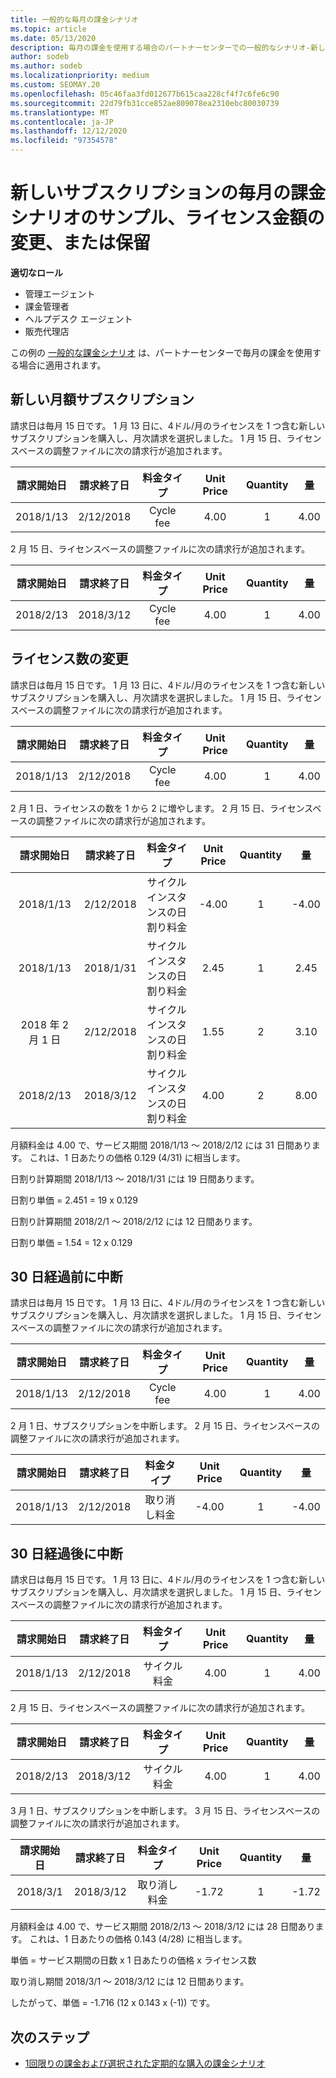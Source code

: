 ```yaml
---
title: 一般的な毎月の課金シナリオ
ms.topic: article
ms.date: 05/13/2020
description: 毎月の課金を使用する場合のパートナーセンターでの一般的なシナリオ-新しいサブスクリプションの追加、ライセンス数の変更、サブスクリプションの中断などが含まれます。
author: sodeb
ms.author: sodeb
ms.localizationpriority: medium
ms.custom: SEOMAY.20
ms.openlocfilehash: 05c46faa3fd012677b615caa228cf4f7c6fe6c90
ms.sourcegitcommit: 22d79fb31cce852ae809078ea2310ebc80030739
ms.translationtype: MT
ms.contentlocale: ja-JP
ms.lasthandoff: 12/12/2020
ms.locfileid: "97354578"
---
```

# <a name="sample-monthly-billing-scenarios-for-new-subscriptions-changing-license-amounts-or-suspensions"></a>新しいサブスクリプションの毎月の課金シナリオのサンプル、ライセンス金額の変更、または保留

**適切なロール**

- 管理エージェント
- 課金管理者
- ヘルプデスク エージェント
- 販売代理店

この例の [一般的な課金シナリオ](common-billing-scenarios.md) は、パートナーセンターで毎月の課金を使用する場合に適用されます。

## <a name="new-monthly-subscription"></a>新しい月額サブスクリプション

請求日は毎月 15 日です。 1 月 13 日に、4ドル/月のライセンスを 1 つ含む新しいサブスクリプションを購入し、月次請求を選択しました。 1 月 15 日、ライセンスベースの調整ファイルに次の請求行が追加されます。

|請求開始日 |請求終了日 |料金タイプ |Unit Price |Quantity |量 |
|       :---:      |    :---:       | :---:      |:---:      |:---:    |:---:  |
|2018/1/13         |2/12/2018    |Cycle fee   |4.00       |1        |4.00 |

2 月 15 日、ライセンスベースの調整ファイルに次の請求行が追加されます。

|請求開始日 |請求終了日 |料金タイプ |Unit Price |Quantity |量 |
|       :---:      |    :---:       | :---:      |:---:      |:---:    |:---:  |
|2018/2/13         |2018/3/12    |Cycle fee   |4.00       |1        |4.00 |

## <a name="change-license-quantity"></a>ライセンス数の変更

請求日は毎月 15 日です。 1 月 13 日に、4ドル/月のライセンスを 1 つ含む新しいサブスクリプションを購入し、月次請求を選択しました。 1 月 15 日、ライセンスベースの調整ファイルに次の請求行が追加されます。

|請求開始日 |請求終了日 |料金タイプ |Unit Price |Quantity |量 |
|       :---:      |    :---:       | :---:      |:---:      |:---:    |:---:  |
|2018/1/13         |2/12/2018    |Cycle fee   |4.00       |1        |4.00    |

2 月 1 日、ライセンスの数を 1 から 2 に増やします。 2 月 15 日、ライセンスベースの調整ファイルに次の請求行が追加されます。

|請求開始日 |請求終了日 |料金タイプ |Unit Price |Quantity |量 |
|       :---:      |    :---:       | :---:      |:---:      |:---:    |:---:  |
| 2018/1/13        |2/12/2018    |サイクル インスタンスの日割り料金   |-4.00       |1        |-4.00   |
|2018/1/13         |2018/1/31    | サイクル インスタンスの日割り料金   |2.45       |1        |2.45    |
|2018 年 2 月 1 日         |2/12/2018    | サイクル インスタンスの日割り料金   |1.55       |2        |3.10    |
|2018/2/13         |2018/3/12    | サイクル インスタンスの日割り料金   |4.00       |2        |8.00    |

月額料金は 4.00 で、サービス期間 2018/1/13 ～ 2018/2/12 には 31 日間あります。 これは、1 日あたりの価格 0.129 (4/31) に相当します。

日割り計算期間 2018/1/13 ～ 2018/1/31 には 19 日間あります。

日割り単価 = 2.451 = 19 x 0.129

日割り計算期間 2018/2/1 ～ 2018/2/12 には 12 日間あります。

日割り単価 = 1.54 = 12 x 0.129

## <a name="suspend-before-30-days"></a>30 日経過前に中断

請求日は毎月 15 日です。 1 月 13 日に、4ドル/月のライセンスを 1 つ含む新しいサブスクリプションを購入し、月次請求を選択しました。 1 月 15 日、ライセンスベースの調整ファイルに次の請求行が追加されます。

|請求開始日 |請求終了日 |料金タイプ |Unit Price |Quantity |量 |
|       :---:      |    :---:       | :---:      |:---:      |:---:    |:---:  |
|2018/1/13         |2/12/2018    |Cycle fee   |4.00       |1        |4.00    |

2 月 1 日、サブスクリプションを中断します。 2 月 15 日、ライセンスベースの調整ファイルに次の請求行が追加されます。

|請求開始日 |請求終了日 |料金タイプ |Unit Price |Quantity |量 |
|       :---:      |    :---:       | :---:      |:---:      |:---:    |:---:  |
2018/1/13|2/12/2018|取り消し料金|-4.00|1|-4.00

## <a name="suspend-after-30-days"></a>30 日経過後に中断

請求日は毎月 15 日です。 1 月 13 日に、4ドル/月のライセンスを 1 つ含む新しいサブスクリプションを購入し、月次請求を選択しました。 1 月 15 日、ライセンスベースの調整ファイルに次の請求行が追加されます。

|請求開始日 |請求終了日 |料金タイプ |Unit Price |Quantity |量 |
|       :---:      |    :---:       | :---:      |:---:      |:---:    |:---:  |
2018/1/13|2/12/2018|サイクル料金|4.00|1|4.00

2 月 15 日、ライセンスベースの調整ファイルに次の請求行が追加されます。

|請求開始日 |請求終了日 |料金タイプ |Unit Price |Quantity |量 |
|       :---:      |    :---:       | :---:      |:---:      |:---:    |:---:  |
2018/2/13|2018/3/12|サイクル料金|4.00|1|4.00

3 月 1 日、サブスクリプションを中断します。 3 月 15 日、ライセンスベースの調整ファイルに次の請求行が追加されます。

|請求開始日 |請求終了日 |料金タイプ |Unit Price |Quantity |量 |
|       :---:      |    :---:       | :---:      |:---:      |:---:    |:---:  |
2018/3/1|2018/3/12|取り消し料金|-1.72|1|-1.72

月額料金は 4.00 で、サービス期間 2018/2/13 ～ 2018/3/12 には 28 日間あります。 これは、1 日あたりの価格 0.143 (4/28) に相当します。

単価 = サービス期間の日数 x 1 日あたりの価格 x ライセンス数

取り消し期間 2018/3/1 ～ 2018/3/12 には 12 日間あります。

したがって、単価 = -1.716 (12 x 0.143 x (-1)) です。

## <a name="next-steps"></a>次のステップ

- [1回限りの課金および選択された定期的な購入の課金シナリオ](common-billing-scenarios-onetime-recurring.md)
